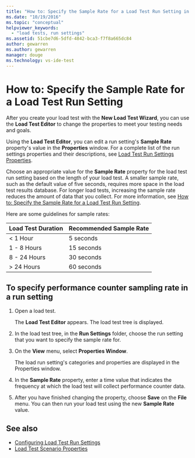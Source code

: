 ```yaml
---
title: "How to: Specify the Sample Rate for a Load Test Run Setting in Visual Studio | Microsoft Docs"
ms.date: "10/19/2016"
ms.topic: "conceptual"
helpviewer_keywords:
  - "load tests, run settings"
ms.assetid: 51cbe7d6-5dfd-4842-bca3-f7f8a665dc84
author: gewarren
ms.author: gewarren
manager: douge
ms.technology: vs-ide-test
---
```

# How to: Specify the Sample Rate for a Load Test Run Setting

After you create your load test with the **New Load Test Wizard**, you can use the **Load Test Editor** to change the properties to meet your testing needs and goals.

Using the **Load Test Editor**, you can edit a run setting's **Sample Rate** property's value in the **Properties** window. For a complete list of the run settings properties and their descriptions, see [Load Test Run Settings Properties](../test/load-test-run-settings-properties.md).

Choose an appropriate value for the **Sample Rate** property for the load test run setting based on the length of your load test. A smaller sample rate, such as the default value of five seconds, requires more space in the load test results database. For longer load tests, increasing the sample rate reduces the amount of data that you collect. For more information, see [How to: Specify the Sample Rate for a Load Test Run Setting](../test/how-to-specify-the-sample-rate-for-a-load-test.md).

Here are some guidelines for sample rates:

|Load Test Duration|Recommended Sample Rate|
|------------------------|-----------------------------|
|\< 1 Hour|5 seconds|
|1 - 8 Hours|15 seconds|
|8 - 24 Hours|30 seconds|
|> 24 Hours|60 seconds|

## To specify performance counter sampling rate in a run setting

1.  Open a load test.

     The **Load Test Editor** appears. The load test tree is displayed.

2.  In the load test tree, in the **Run Settings** folder, choose the run setting that you want to specify the sample rate for.

3.  On the **View** menu, select **Properties Window**.

     The load run setting's categories and properties are displayed in the Properties window.

4.  In the **Sample Rate** property, enter a time value that indicates the frequency at which the load test will collect performance counter data.

5.  After you have finished changing the property, choose **Save** on the **File** menu. You can then run your load test using the new **Sample Rate** value.

## See also

- [Configuring Load Test Run Settings](../test/configure-load-test-run-settings.md)
- [Load Test Scenario Properties](../test/load-test-scenario-properties.md)